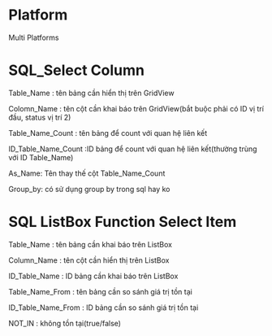 # Platform
Multi Platforms

SQL_Select Column
=======
Table_Name : tên bảng cần hiển thị trên GridView

Colomn_Name : tên cột cần khai báo trên GridView(bắt buộc phải có ID vị trí đầu, status vị trí 2)

Table_Name_Count : tên bảng để count với quan hệ liên kết

ID_Table_Name_Count :ID bảng để count với quan hệ liên kết(thường trùng với ID Table_Name)

As_Name: Tên thay thế cột Table_Name_Count 

Group_by: có sử dụng group by trong sql hay ko

SQL ListBox Function Select Item
=======
Table_Name : tên bảng cần khai báo trên ListBox

Column_Name : tên cột cần hiển thị trên ListBox

ID_Table_Name : ID bảng cần khai báo trên ListBox

Table_Name_From : tên bảng cần so sánh giá trị tồn tại

ID_Table_Name_From : ID bảng cần so sánh giá trị tồn tại

NOT_IN : không tồn tại(true/false)
